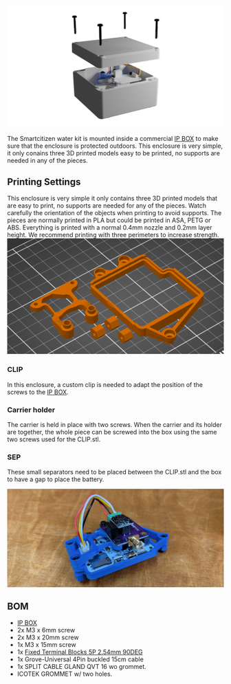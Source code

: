 ![](SCK_T2_00.png)

The Smartcitizen water kit is mounted inside a commercial [IP BOX](https://es.rs-online.com/web/p/cajas-de-uso-general/2663546) to make sure that the enclosure is protected outdoors. This enclosure is very simple, it only conains three 3D printed models easy to be printed, no supports are needed in any of the pieces.


## Printing Settings

This enclosure is very simple it only contains three 3D printed models that are easy to print, no supports are needed for any of the pieces. Watch carefully the orientation of the objects when printing to avoid supports. The pieces are normally printed in PLA but could be printed in ASA, PETG or ABS. Everything is printed with a normal 0.4mm nozzle and 0.2mm layer height. We recommend printing with three perimeters to increase strength.
![](3d_printing.png)

### CLIP

In this enclosure, a custom clip is needed to adapt the position of the screws to the [IP BOX](https://es.rs-online.com/web/p/cajas-de-uso-general/2663546).

### Carrier holder

The carrier is held in place with two screws. When the carrier and its holder are together, the whole piece can be screwed into the box using the same two screws used for the CLIP.stl.

### SEP

These small separators need to be placed between the CLIP.stl and the box to have a gap to place the battery.

![SCK_T2_01](SCK_T2_01.jpg)

## BOM

* [IP BOX](https://es.rs-online.com/web/p/cajas-de-uso-general/2663546)
* 2x M3 x 6mm screw
* 2x M3 x 20mm screw
* 1x M3 x 15mm screw
* 1x [Fixed Terminal Blocks 5P 2.54mm 90DEG](https://www.mouser.es/ProductDetail/Phoenix-Contact/1725685?qs=A%2FKWGUWTCZiuYWt6zAMYZA%3D%3D)
* 1x Grove-Universal 4Pin buckled 15cm cable
* 1x SPLIT CABLE GLAND QVT 16 wo grommet.
* ICOTEK GROMMET w/ two holes. 
